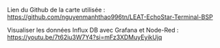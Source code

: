 Lien du Github de la carte utilisée : https://github.com/nguyenmanhthao996tn/LEAT-EchoStar-Terminal-BSP

Visualiser les données Influx DB avec Grafana et Node-Red : https://youtu.be/7t62iu3W7Y4?si=mFz3XDMuyEyikUjq
